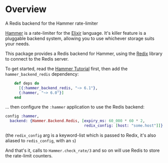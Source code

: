 # Overview

A Redis backend for the Hammer rate-limiter

[Hammer](https://github.com/ExHammer/hammer) is a rate-limiter for
the [Elixir](https://elixir-lang.org/) language. It's killer feature is a
pluggable backend system, allowing you to use whichever storage suits your
needs.

This package provides a Redis backend for Hammer, using
the [Redix](https://github.com/whatyouhide/redix) library to connect to the
Redis server.

To get started, read
the [Hammer Tutorial](https://hexdocs.pm/hammer/tutorial.html) first, then add
the `hammer_backend_redis` dependency:

```elixir
    def deps do
      [{:hammer_backend_redis, "~> 6.1"},
      {:hammer, "~> 6.0"}]
    end
```

... then configure the `:hammer` application to use the Redis backend:

```elixir
config :hammer,
  backend: {Hammer.Backend.Redis, [expiry_ms: 60_000 * 60 * 2,
                                   redix_config: [host: "some.host"]]}
```

(the `redix_config` arg is a keyword-list which is passed to Redix, it's also
aliased to `redis_config`, with an `s`)

And that's it, calls to `Hammer.check_rate/3` and so on will use Redis to store
the rate-limit counters.
